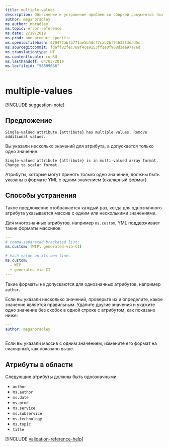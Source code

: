 ```yaml
---
title: multiple-values
description: Объяснение и устранение проблем со сборкой документов (multiple-values)
author: meganbradley
ms.author: mbradley
ms.topic: error-reference
ms.date: 2/19/2019
ms.prod: non-product-specific
ms.openlocfilehash: 479472abfb771ae5b4dc77cab2bf94633f3ead5c
ms.sourcegitcommit: fdaff82fec769f4ce9153ff1e0f968d3ea97a76d
ms.translationtype: HT
ms.contentlocale: ru-RU
ms.lasthandoff: 04/03/2019
ms.locfileid: "58899666"
---
```

# <a name="multiple-values"></a>multiple-values

[!INCLUDE [suggestion-note](includes/suggestion-note.md)]

## <a name="suggestion"></a>Предложение

`Single-valued attribute {attribute} has multiple values. Remove additional values.`

Вы указали несколько значений для атрибута, а допускается только одно значение.

`Single-valued attribute {attribute} is in multi-valued array format. Change to scalar format.`

Атрибуты, которые могут принять только одно значение, должны быть указаны в формате YML с одним значением (скалярный формат).

## <a name="resolution"></a>Способы устранения

Такое предложение отображается каждый раз, когда для однозначного атрибута указывается массив с одним или несколькими значениями.

Для многозначных атрибутов, например `ms.custom`, YML поддерживает такие форматы массивов:

```yml
---
# comma-separated bracketed list:
ms.custom: [WIP, generated-via-CI]

# each value on its own line:
ms.custom:
  - WIP
  - generated-via-CI
---
```

Такие форматы не допускаются для однозначных атрибутов, например `author`.

Если вы указали несколько значений, проверьте их и определите, какое значение является правильным. Удалите другие значения и укажите одно значение без скобок в одной строке с атрибутом, как показано ниже:

```yml
---
author: meganbradley
---
```

Если вы указали массив с одним значением, измените его формат на скалярный, как показано выше.

## <a name="attributes-in-scope"></a>Атрибуты в области

Следующие атрибуты должны быть однозначными:

- `author`
- `ms.author`
- `ms.date`
- `ms.prod`
- `ms.service`
- `ms.subservice`
- `ms.technology`
- `ms.topic`
- `title`

<!--make sure to add this file to your includes folder and verify the path-->
[!INCLUDE [validation-reference-help](includes/validation-reference-help.md)]
